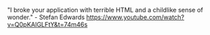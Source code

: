 

"I broke your application with terrible HTML and a childlike sense of wonder." - Stefan Edwards
https://www.youtube.com/watch?v=Q0pKAlGLFtY&t=74m46s